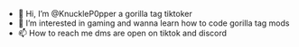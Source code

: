 - 👋 Hi, I’m @KnuckleP0pper a gorilla tag tiktoker
- 👀 I’m interested in gaming and wanna learn how to code gorilla tag mods
-  📫 How to reach me dms are open on tiktok and discord

